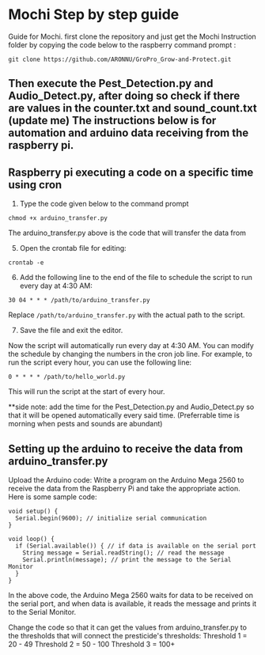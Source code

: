 # Mochi Step by step guide 
Guide for Mochi.
first clone the repository and just get the Mochi Instruction folder by copying the code below to the raspberry command prompt :

```
git clone https://github.com/ARONNU/GroPro_Grow-and-Protect.git
```

Then execute the Pest_Detection.py and Audio_Detect.py, after doing so check if there are values in the counter.txt and sound_count.txt (update me)
The instructions below is for automation and arduino data receiving from the raspberry pi.
---------------------------------------------------------------------------------------------------------------------------------------------------

## Raspberry pi executing a code on a specific time using cron

1. Type the code given below to the command prompt

```
chmod +x arduino_transfer.py
```

The arduino_transfer.py above is the code that will transfer the data from

5. Open the crontab file for editing:

```
crontab -e
```

6. Add the following line to the end of the file to schedule the script to run every day at 4:30 AM:

```
30 04 * * * /path/to/arduino_transfer.py
```

Replace `/path/to/arduino_transfer.py` with the actual path to the script.

7. Save the file and exit the editor.

Now the script will automatically run every day at 4:30 AM. You can modify the schedule by changing the numbers in the cron job line. For example, to run the script every hour, you can use the following line:

```
0 * * * * /path/to/hello_world.py
```

This will run the script at the start of every hour.

**side note: add the time for the Pest_Detection.py and Audio_Detect.py so that it will be opened automatically every said time. (Preferrable time is morning when pests and sounds are abundant)

## Setting up the arduino to receive the data from arduino_transfer.py
Upload the Arduino code: Write a program on the Arduino Mega 2560 to receive the data from the Raspberry Pi and take the appropriate action. Here is some sample code:

   ```
   void setup() {
     Serial.begin(9600); // initialize serial communication
   }

   void loop() {
     if (Serial.available()) { // if data is available on the serial port
       String message = Serial.readString(); // read the message
       Serial.println(message); // print the message to the Serial Monitor
     }
   }
   ```

   In the above code, the Arduino Mega 2560 waits for data to be received on the serial port, and when data is available, it reads the message and prints it to the Serial Monitor.
   
  Change the code so that it can get the values from arduino_transfer.py to the thresholds that will connect the presticide's thresholds:
Threshold 1 = 20 - 49
Threshold 2 = 50 - 100
Threshold 3 = 100+
